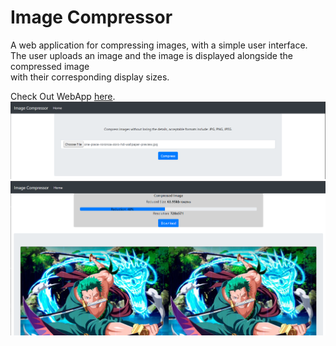 # Image Compressor
A web application for compressing images, with a simple user interface. <br>
The user uploads an image and the image is displayed alongside the compressed image <br>
with their corresponding display sizes. <br>

Check Out WebApp [here](https://imgcomp-app.herokuapp.com/).
![App before compression](imgcomp/static/images/readme2.png "before compression") <br>
![App after compression](imgcomp/static/images/readme.png "after compression")
